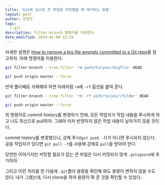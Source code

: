 ```yaml
---
title: 'Git에 실수로 큰 파일을 커밋했을 때 제거하는 방법'
layout: post
author: 안형우
tags: 
  - git
description: filter-branch 명령어를 이용한다
date_modified: 2019-01-08 12:29
---
```


자세한 설명은 [How to remove a big file wrongly committed to a Git repo][1]를 참고하자. 아래 명령어를 이용한다.

[1]: https://murze.be/2017/10/remove-big-file-wrongly-committed-git-repo/

~~~~ bash
git filter-branch --tree-filter 'rm path/to/your/bigfile' HEAD

git push origin master --force
~~~~

만약 폴더째로 삭제해야 하면 아래처럼 `rm`에 `-rf` 옵션을 붙여 준다.

~~~~ bash
git filter-branch --tree-filter 'rm -rf path/to/your/folder' HEAD

git push origin master --force
~~~~

위 명령어로 commit history를 변경하기 전에, 모든 작업자가 작업 내용을 푸시하게 하고 나도 최신으로 pull하자. 그래야 미처 반영하지 않은 작업 내용이 날아가지 않을 것이다.

commit history를 변경했으니, 강제 푸시(`git push -f`)가 아니면 푸시되지 않는다. 공동 작업자가 있다면 `git pull -f`를 사용해 강제로 `pull`을 받아야 한다. 

당연한 이야기지만 커밋할 필요가 없는 큰 파일은 다시 커밋되지 않게 `.gitignore`에 추가하자.

그리고 이런 처리를 한 다음에 `.git`폴더 용량을 확인해 봐도 용량이 변하지 않을 수도 있다. 내가 그랬는데, 다시 clone을 하자 용량이 확 준 것을 확인할 수 있었다.